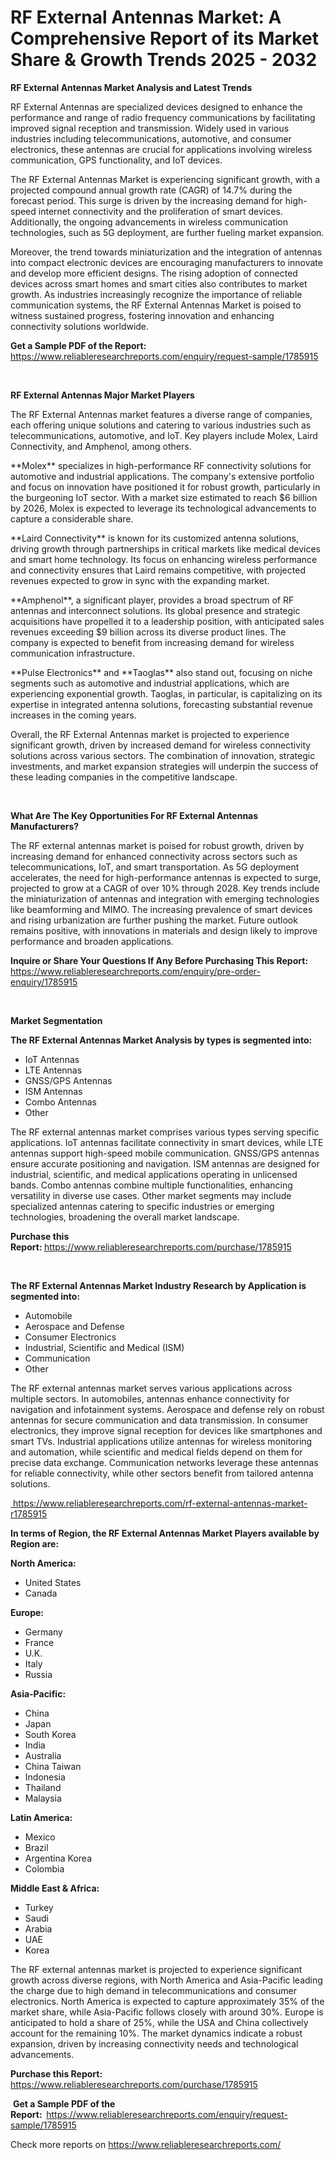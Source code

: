 <p><h1>RF External Antennas Market: A Comprehensive Report of its Market Share & Growth Trends 2025 - 2032</h1></p><p><strong>RF External Antennas Market Analysis and Latest Trends</strong></p>
<p><p>RF External Antennas are specialized devices designed to enhance the performance and range of radio frequency communications by facilitating improved signal reception and transmission. Widely used in various industries including telecommunications, automotive, and consumer electronics, these antennas are crucial for applications involving wireless communication, GPS functionality, and IoT devices.</p><p>The RF External Antennas Market is experiencing significant growth, with a projected compound annual growth rate (CAGR) of 14.7% during the forecast period. This surge is driven by the increasing demand for high-speed internet connectivity and the proliferation of smart devices. Additionally, the ongoing advancements in wireless communication technologies, such as 5G deployment, are further fueling market expansion. </p><p>Moreover, the trend towards miniaturization and the integration of antennas into compact electronic devices are encouraging manufacturers to innovate and develop more efficient designs. The rising adoption of connected devices across smart homes and smart cities also contributes to market growth. As industries increasingly recognize the importance of reliable communication systems, the RF External Antennas Market is poised to witness sustained progress, fostering innovation and enhancing connectivity solutions worldwide.</p></p>
<p><strong>Get a Sample PDF of the Report:&nbsp;</strong> <a href="https://www.reliableresearchreports.com/enquiry/request-sample/1785915?utm_campaign=3309&utm_medium=2&utm_source=Github&utm_content=ia&utm_term=25032025&utm_id=rf-external-antennas">https://www.reliableresearchreports.com/enquiry/request-sample/1785915</a></p>
<p>&nbsp;</p>
<p><strong>RF External Antennas Major Market Players</strong></p>
<p><p>The RF External Antennas market features a diverse range of companies, each offering unique solutions and catering to various industries such as telecommunications, automotive, and IoT. Key players include Molex, Laird Connectivity, and Amphenol, among others.</p><p>**Molex** specializes in high-performance RF connectivity solutions for automotive and industrial applications. The company's extensive portfolio and focus on innovation have positioned it for robust growth, particularly in the burgeoning IoT sector. With a market size estimated to reach $6 billion by 2026, Molex is expected to leverage its technological advancements to capture a considerable share.</p><p>**Laird Connectivity** is known for its customized antenna solutions, driving growth through partnerships in critical markets like medical devices and smart home technology. Its focus on enhancing wireless performance and connectivity ensures that Laird remains competitive, with projected revenues expected to grow in sync with the expanding market.</p><p>**Amphenol**, a significant player, provides a broad spectrum of RF antennas and interconnect solutions. Its global presence and strategic acquisitions have propelled it to a leadership position, with anticipated sales revenues exceeding $9 billion across its diverse product lines. The company is expected to benefit from increasing demand for wireless communication infrastructure.</p><p>**Pulse Electronics** and **Taoglas** also stand out, focusing on niche segments such as automotive and industrial applications, which are experiencing exponential growth. Taoglas, in particular, is capitalizing on its expertise in integrated antenna solutions, forecasting substantial revenue increases in the coming years.</p><p>Overall, the RF External Antennas market is projected to experience significant growth, driven by increased demand for wireless connectivity solutions across various sectors. The combination of innovation, strategic investments, and market expansion strategies will underpin the success of these leading companies in the competitive landscape.</p></p>
<p>&nbsp;</p>
<p><strong>What Are The Key Opportunities For RF External Antennas Manufacturers?</strong></p>
<p><p>The RF external antennas market is poised for robust growth, driven by increasing demand for enhanced connectivity across sectors such as telecommunications, IoT, and smart transportation. As 5G deployment accelerates, the need for high-performance antennas is expected to surge, projected to grow at a CAGR of over 10% through 2028. Key trends include the miniaturization of antennas and integration with emerging technologies like beamforming and MIMO. The increasing prevalence of smart devices and rising urbanization are further pushing the market. Future outlook remains positive, with innovations in materials and design likely to improve performance and broaden applications.</p></p>
<p><strong>Inquire or Share Your Questions If Any Before Purchasing This Report:</strong> <a href="https://www.reliableresearchreports.com/enquiry/pre-order-enquiry/1785915?utm_campaign=3309&utm_medium=2&utm_source=Github&utm_content=ia&utm_term=25032025&utm_id=rf-external-antennas">https://www.reliableresearchreports.com/enquiry/pre-order-enquiry/1785915</a></p>
<p>&nbsp;</p>
<p><strong>Market Segmentation</strong></p>
<p><strong>The RF External Antennas Market Analysis by types is segmented into:</strong></p>
<p><ul><li>IoT Antennas</li><li>LTE Antennas</li><li>GNSS/GPS Antennas</li><li>ISM Antennas</li><li>Combo Antennas</li><li>Other</li></ul></p>
<p><p>The RF external antennas market comprises various types serving specific applications. IoT antennas facilitate connectivity in smart devices, while LTE antennas support high-speed mobile communication. GNSS/GPS antennas ensure accurate positioning and navigation. ISM antennas are designed for industrial, scientific, and medical applications operating in unlicensed bands. Combo antennas combine multiple functionalities, enhancing versatility in diverse use cases. Other market segments may include specialized antennas catering to specific industries or emerging technologies, broadening the overall market landscape.</p></p>
<p><strong>Purchase this Report:&nbsp;</strong><a href="https://www.reliableresearchreports.com/purchase/1785915?utm_campaign=3309&utm_medium=2&utm_source=Github&utm_content=ia&utm_term=25032025&utm_id=rf-external-antennas">https://www.reliableresearchreports.com/purchase/1785915</a></p>
<p>&nbsp;</p>
<p><strong>The RF External Antennas Market Industry Research by Application is segmented into:</strong></p>
<p><ul><li>Automobile</li><li>Aerospace and Defense</li><li>Consumer Electronics</li><li>Industrial, Scientific and Medical (ISM)</li><li>Communication</li><li>Other</li></ul></p>
<p><p>The RF external antennas market serves various applications across multiple sectors. In automobiles, antennas enhance connectivity for navigation and infotainment systems. Aerospace and defense rely on robust antennas for secure communication and data transmission. In consumer electronics, they improve signal reception for devices like smartphones and smart TVs. Industrial applications utilize antennas for wireless monitoring and automation, while scientific and medical fields depend on them for precise data exchange. Communication networks leverage these antennas for reliable connectivity, while other sectors benefit from tailored antenna solutions.</p></p>
<p><a href="https://www.reliableresearchreports.com/rf-external-antennas-market-r1785915?utm_campaign=3309&utm_medium=2&utm_source=Github&utm_content=ia&utm_term=25032025&utm_id=rf-external-antennas">&nbsp;https://www.reliableresearchreports.com/rf-external-antennas-market-r1785915</a></p>
<p><strong>In terms of Region, the RF External Antennas Market Players available by Region are:</strong></p>
<p>
    <p> <strong> North America: </strong>
        <ul>
            <li>United States</li>
            <li>Canada</li>
        </ul>
        </p> 
    <p> <strong> Europe: </strong>
        <ul>
            <li>Germany</li>
            <li>France</li>
            <li>U.K.</li>
            <li>Italy</li>
            <li>Russia</li>
        </ul>
        </p> 
    <p> <strong> Asia-Pacific: </strong>
        <ul>
            <li>China</li>
            <li>Japan</li>
            <li>South Korea</li>
            <li>India</li>
            <li>Australia</li>
            <li>China Taiwan</li>
            <li>Indonesia</li>
            <li>Thailand</li>
            <li>Malaysia</li>
        </ul>
        </p> 
    <p> <strong> Latin America: </strong>
        <ul>
            <li>Mexico</li>
            <li>Brazil</li>
            <li>Argentina Korea</li>
            <li>Colombia</li>
        </ul>
        </p> 
    <p> <strong> Middle East & Africa: </strong>
        <ul>
            <li>Turkey</li>
            <li>Saudi</li>
            <li>Arabia</li>
            <li>UAE</li>
            <li>Korea</li>
        </ul>
    </p>
    </p>
<p><p>The RF external antennas market is projected to experience significant growth across diverse regions, with North America and Asia-Pacific leading the charge due to high demand in telecommunications and consumer electronics. North America is expected to capture approximately 35% of the market share, while Asia-Pacific follows closely with around 30%. Europe is anticipated to hold a share of 25%, while the USA and China collectively account for the remaining 10%. The market dynamics indicate a robust expansion, driven by increasing connectivity needs and technological advancements.</p></p>
<p><strong>Purchase this Report: </strong><a href="https://www.reliableresearchreports.com/purchase/1785915?utm_campaign=3309&utm_medium=2&utm_source=Github&utm_content=ia&utm_term=25032025&utm_id=rf-external-antennas">https://www.reliableresearchreports.com/purchase/1785915</a></p>
<p>&nbsp;<strong>Get a Sample PDF of the Report:&nbsp;&nbsp;</strong><a href="https://www.reliableresearchreports.com/enquiry/request-sample/1785915?utm_campaign=3309&utm_medium=2&utm_source=Github&utm_content=ia&utm_term=25032025&utm_id=rf-external-antennas">https://www.reliableresearchreports.com/enquiry/request-sample/1785915</a></p>
<p><strong></strong></p>
<p>Check more reports on <a href="https://www.reliableresearchreports.com/?utm_campaign=3309&utm_medium=2&utm_source=Github&utm_content=ia&utm_term=25032025&utm_id=rf-external-antennas">https://www.reliableresearchreports.com/</a></p>